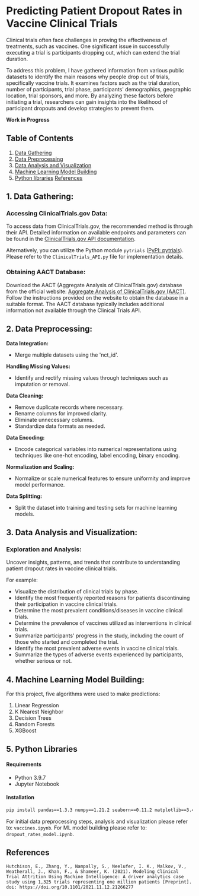 # Predicting Patient Dropout Rates in Vaccine Clinical Trials

Clinical trials often face challenges in proving the effectiveness of treatments, such as vaccines. One significant issue in successfully executing a trial is participants dropping out, which can extend the trial duration.

To address this problem, I have gathered information from various public datasets to identify the main reasons why people drop out of trials, specifically vaccine trials. It examines factors such as the trial duration, number of participants, trial phase, participants' demographics, geographic location, trial sponsors, and more. By analyzing these factors before initiating a trial, researchers can gain insights into the likelihood of participant dropouts and develop strategies to prevent them.

**Work in Progress**

## Table of Contents
1. [Data Gathering](#1-data-gathering)
2. [Data Preprocessing](#2-data-preprocessing)
3. [Data Analysis and Visualization](#3-data-analysis-and-visualization)
4. [Machine Learning Model Building](#4-machine-learning-model-building)
5. [Python libraries](#5-python-libraries)
[References](#References)


## 1. Data Gathering:

### Accessing ClinicalTrials.gov Data:

To access data from ClinicalTrials.gov, the recommended method is through their API. Detailed information on available endpoints and parameters can be found in the [ClinicalTrials.gov API documentation](https://clinicaltrials.gov/data-api/api).

Alternatively, you can utilize the Python module `pytrials` ([PyPI: pytrials](https://pypi.org/project/pytrials/)). Please refer to the `ClinicalTrials_API.py` file for implementation details.

### Obtaining AACT Database:

Download the AACT (Aggregate Analysis of ClinicalTrials.gov) database from the official website: [Aggregate Analysis of ClinicalTrials.gov (AACT)](https://aact.ctti-clinicaltrials.org/download). Follow the instructions provided on the website to obtain the database in a suitable format. The AACT database typically includes additional information not available through the Clinical Trials API.

## 2. Data Preprocessing:

**Data Integration:**
- Merge multiple datasets using the 'nct_id'.

**Handling Missing Values:**
- Identify and rectify missing values through techniques such as imputation or removal.

**Data Cleaning:**
- Remove duplicate records where necessary.
- Rename columns for improved clarity.
- Eliminate unnecessary columns.
- Standardize data formats as needed.

**Data Encoding:**
- Encode categorical variables into numerical representations using techniques like one-hot encoding, label encoding, binary encoding.

**Normalization and Scaling:**
- Normalize or scale numerical features to ensure uniformity and improve model performance. 

**Data Splitting:**
- Split the dataset into training and testing sets for machine learning models.

## 3. Data Analysis and Visualization:

### Exploration and Analysis:

Uncover insights, patterns, and trends that contribute to understanding patient dropout rates in vaccine clinical trials.

For example:
- Visualize the distribution of clinical trials by phase.
- Identify the most frequently reported reasons for patients discontinuing their participation in vaccine clinical trials.
- Determine the most prevalent conditions/diseases in vaccine clinical trials.
- Determine the prevalence of vaccines utilized as interventions in clinical trials.
- Summarize participants' progress in the study, including the count of those who started and completed the trial.
- Identify the most prevalent adverse events in vaccine clinical trials.
- Summarize the types of adverse events experienced by participants, whether serious or not.

## 4. Machine Learning Model Building:

For this project, five algorithms were used to make predictions:

1. Linear Regression
2. K Nearest Neighbor
3. Decision Trees
4. Random Forests
5. XGBoost

## 5. Python Libraries

#### Requirements

- Python 3.9.7 
- Jupyter Notebook

#### Installation

```bash
pip install pandas==1.3.3 numpy==1.21.2 seaborn==0.11.2 matplotlib==3.4.3 scikit-learn==0.24.2  xgboost==2.0.3
```

For initial data preprocessing steps, analysis and visualization please refer to: `vaccines.ipynb`.
For ML model building please refer to: `dropout_rates_model.ipynb`.

## References
```
Hutchison, E., Zhang, Y., Nampally, S., Neelufer, I. K., Malkov, V., Weatherall, J., Khan, F., & Shameer, K. (2021). Modeling Clinical Trial Attrition Using Machine Intelligence: A driver analytics case study using 1,325 trials representing one million patients [Preprint]. doi: https://doi.org/10.1101/2021.11.12.21266277

